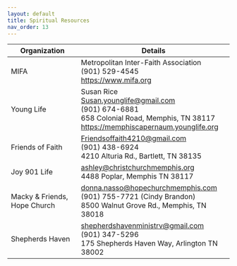 ```yaml
---
layout: default
title: Spiritual Resources
nav_order: 13
---
```


| Organization | Details |
|---|---|
| MIFA | Metropolitan Inter-Faith Association<br>(901) 529-4545<br><https://www.mifa.org> |
| Young Life | Susan Rice<br><Susan.younglife@gmail.com><br>(901) 674-6881<br>658 Colonial Road, Memphis, TN 38117<br><https://memphiscapernaum.younglife.org> |
| Friends of Faith | <Friendsoffaith4210@gmail.com><br>(901) 438-6924<br>4210 Alturia Rd., Bartlett, TN 38135 |
| Joy 901 Life | <ashley@christchurchmemphis.org><br>4488 Poplar, Memphis TN 38117 |
| Macky & Friends, Hope Church | <donna.nasso@hopechurchmemphis.com><br>(901) 755-7721 (Cindy Brandon)<br>8500 Walnut Grove Rd., Memphis, TN 38018 |
| Shepherds Haven | <shepherdshavenministrv@gmail.com><br>(901) 347-5296<br>175 Shepherds Haven Way, Arlington TN 38002 |
